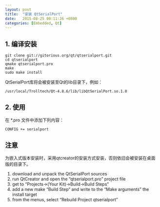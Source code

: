 ```yaml
---
layout: post
title:  "安装 QtSerialPort"
date:   2015-08-25 00:11:26 +0800
categories: [Embedded, Qt]
---
```


## 1. 编译安装

```
git clone git://gitorious.org/qt/qtserialport.git
cd qtserialport
qmake qtserialport.pro
make
sudo make install
```

QtSerialPort库将会被安装至Qt的lib目录下，例如：

```
/usr/local/Trolltech/Qt-4.8.6/lib/libQtSerialPort.so.1.0
```

## 2. 使用

在 *.pro 文件中添加下列内容：

```
CONFIG += serialport
```

## 注意

为嵌入式版本安装时，采用qtcreator的安装方式安装，否则依旧会被安装在桌面版的目录下。

 1. download and unpack the QtSerialPort sources
 2. run QtCreator and open the “qtserialport.pro” project file
 3. get to “Projects->(Your Kit)->Build->Build Steps”
 4. add a new make “Build Step” and write to the “Make arguments” the install target
 5. from the menus, select “Rebuild Project qtserialport”